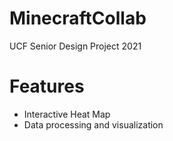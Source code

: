 # MinecraftCollab
UCF Senior Design Project 2021

# Features
- Interactive Heat Map
- Data processing and visualization

